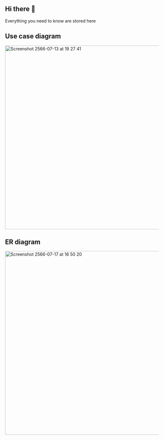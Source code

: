 ## Hi there 👋

Everything you need to know are stored here

<h2>Use case diagram</h2>
<img width="600" alt="Screenshot 2566-07-13 at 19 27 41" src="https://github.com/3d4ponlinecourse/.github/assets/58554493/617dec6d-0a59-41d5-857a-6f3dc7523904">


<h2>ER diagram</h2>
<img width="600" alt="Screenshot 2566-07-17 at 16 50 20" src="https://github.com/3d4ponlinecourse/.github/assets/58554493/bd0299ed-8e11-41ac-b6ea-f6e3e9fd2069">

